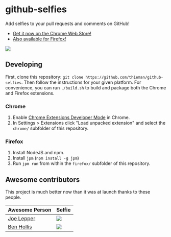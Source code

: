 github-selfies
==============

Add selfies to your pull requests and comments on GitHub!

* [Get it now on the Chrome Web Store!](https://chrome.google.com/webstore/detail/github-selfies/ldnpkdnkgkogfnahcnldaedcoadjbkbl)
* [Also available for Firefox!](https://addons.mozilla.org/en-US/firefox/addon/github-selfies/)

![](http://i.imgur.com/ynB5qov.png)

## Developing

First, clone this repository: `git clone https://github.com/thieman/github-selfies`. Then follow the instructions for your given platform. For convenience, you can run `./build.sh` to build and package both the Chrome and Firefox extensions.

### Chrome

1. Enable [Chrome Extensions Developer Mode](https://developer.chrome.com/extensions/faq#faq-dev-01) in Chrome.
2. In Settings > Extensions click "Load unpacked extension" and select the `chrome/` subfolder of this repository.

### Firefox

1. Install NodeJS and npm.
2. Install `jpm` (`npm install -g jpm`)
3. Run `jpm run` from within the `firefox/` subfolder of this repository.

## Awesome contributors

This project is much better now than it was at launch thanks to these people.

Awesome Person | Selfie
-------------- | ------
[Joe Lepper](http://github.com/joeLepper) | ![](https://camo.githubusercontent.com/fe6f151919b83cb46a4598293e3b26df05391d7a/687474703a2f2f692e696d6775722e636f6d2f615a396972764f2e676966)
[Ben Hollis](http://github.com/bhollis) | ![](https://camo.githubusercontent.com/46f0d405b416184bd9771351c414bce5382ff029/687474703a2f2f692e696d6775722e636f6d2f5a486f756856562e676966)
